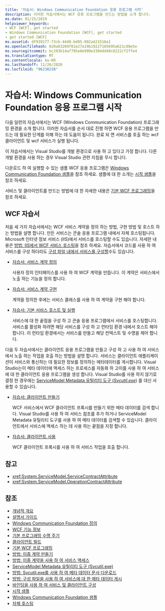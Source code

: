 ```yaml
---
title: '자습서: Windows Communication Foundation 응용 프로그램 시작'
description: 이러한 자습서에서는 WCF 응용 프로그램을 만드는 방법을 소개 합니다.
ms.date: 01/25/2019
helpviewer_keywords:
- WCF [WCF], get started
- Windows Communication Foundation [WCF], get started
- get started [WCF]
ms.assetid: df939177-73cb-4440-bd95-092a421516a1
ms.openlocfilehash: 620a83260f01e27a19b19227165695a621c88e5e
ms.sourcegitcommit: bc293b14af795e0e999e3304dd40c0222cf2ffe4
ms.translationtype: MT
ms.contentlocale: ko-KR
ms.lasthandoff: 11/26/2020
ms.locfileid: "96238238"
---
```

# <a name="tutorial-get-started-with-windows-communication-foundation-applications"></a>자습서: Windows Communication Foundation 응용 프로그램 시작

다음 일련의 자습서에서는 WCF (Windows Communication Foundation) 프로그래밍 환경을 소개 합니다. 이러한 자습서를 순서 대로 진행 하면 WCF 응용 프로그램을 만드는 데 필요한 단계를 이해 하는 데 도움이 됩니다. 완료 되 면 서비스를 호출 하는 wcf 클라이언트 및 wcf 서비스가 실행 됩니다.

이 자습서에서는 Visual Studio를 개발 환경으로 사용 하 고 있다고 가정 합니다. 다른 개발 환경을 사용 하는 경우 Visual Studio 관련 지침을 무시 합니다.

다운로드 하 여 실행할 수 있는 샘플 WCF 응용 프로그램은 [Windows Communication Foundation 샘플](samples/index.md)을 참조 하세요. 샘플에 대 한 소개는 [시작 샘플](samples/getting-started-sample.md)을 참조 하세요.

서비스 및 클라이언트를 만드는 방법에 대 한 자세한 내용은 [기본 WCF 프로그래밍](basic-wcf-programming.md)을 참조 하세요.

## <a name="wcf-tutorials"></a>WCF 자습서

처음 세 가지 자습서에서는 WCF 서비스 계약을 정의 하는 방법, 구현 방법 및 호스트 하는 방법을 설명 합니다. 만든 서비스는 콘솔 응용 프로그램 내에서 자체 호스팅됩니다. Microsoft 인터넷 정보 서비스 (IIS)에서 서비스를 호스팅할 수도 있습니다. 자세한 내용은 [방법: IIS에서 WCF 서비스 호스팅](feature-details/how-to-host-a-wcf-service-in-iis.md)을 참조 하세요. 자습서에서 코드를 사용 하 여 서비스를 구성 하더라도 [구성 파일 내에서 서비스를 구성할](configuring-services-using-configuration-files.md)수도 있습니다.

- [자습서: 서비스 계약 정의](how-to-define-a-wcf-service-contract.md)

    사용자 정의 인터페이스를 사용 하 여 WCF 계약을 만듭니다. 이 계약은 서비스에서 노출 하는 기능을 정의 합니다.

- [자습서: 서비스 계약 구현](how-to-implement-a-wcf-contract.md)

    계약을 정의한 후에는 서비스 클래스를 사용 하 여 계약을 구현 해야 합니다.

- [자습서: 기본 서비스 호스트 및 실행](how-to-host-and-run-a-basic-wcf-service.md)

    서비스에 대 한 끝점을 구성 하 고 콘솔 응용 프로그램에서 서비스를 호스팅합니다. 서비스를 활성화 하려면 해당 서비스를 구성 하 고 런타임 환경 내에서 호스트 해야 합니다. 이 런타임 환경에서는 서비스를 만들고 해당 컨텍스트 및 수명을 제어 합니다.

다음 두 자습서에서는 클라이언트 응용 프로그램을 만들고 구성 하 고 사용 하 여 서비스에서 노출 하는 작업을 호출 하는 방법을 설명 합니다. 서비스는 클라이언트 애플리케이션이 서비스와 통신하는 데 필요한 정보를 정의하는 메타데이터를 게시합니다. Visual Studio는이 메타 데이터에 액세스 하는 프로세스를 자동화 하 고이를 사용 하 여 서비스에 대 한 클라이언트 응용 프로그램을 생성 합니다. Visual Studio를 사용 하지 않기로 결정 한 경우에는 [ServiceModel Metadata 유틸리티 도구 (*Svcutil.exe*)](servicemodel-metadata-utility-tool-svcutil-exe.md) 를 대신 사용할 수 있습니다.

- [자습서: 클라이언트 만들기](how-to-create-a-wcf-client.md)

    WCF 서비스에서 WCF 클라이언트 프록시를 만들기 위한 메타 데이터를 검색 합니다. Visual Studio를 사용 하 여 서비스 참조를 추가 하거나 ServiceModel Metadata 유틸리티 도구를 사용 하 여 메타 데이터를 검색할 수 있습니다. 클라이언트에서 서비스에 액세스 하는 데 사용 하는 끝점을 지정 합니다.

- [자습서: 클라이언트 사용](how-to-use-a-wcf-client.md)

    WCF 클라이언트 프록시를 사용 하 여 서비스 작업을 호출 합니다.

## <a name="reference"></a>참고

- <xref:System.ServiceModel.ServiceContractAttribute>
- <xref:System.ServiceModel.OperationContractAttribute>

## <a name="see-also"></a>참조

- [개념적 개요](conceptual-overview.md)
- [설명서 가이드](guide-to-the-documentation.md)
- [Windows Communication Foundation 정의](whats-wcf.md)
- [WCF 기능 정보](feature-details/index.md)
- [기본 프로그래밍 수명 주기](basic-programming-lifecycle.md)
- [클라이언트 빌드](building-clients.md)
- [기본 WCF 프로그래밍](basic-wcf-programming.md)
- [방법: 이중 계약 만들기](feature-details/how-to-create-a-duplex-contract.md)
- [방법: 이중 계약을 사용 하 여 서비스 액세스](feature-details/how-to-access-services-with-a-duplex-contract.md)
- [ServiceModel Metadata 유틸리티 도구 (Svcutil.exe)](servicemodel-metadata-utility-tool-svcutil-exe.md)
- [방법: Svcutil.exe를 사용 하 여 메타 데이터 문서 다운로드](feature-details/how-to-use-svcutil-exe-to-download-metadata-documents.md)
- [방법: 구성 파일을 사용 하 여 서비스에 대 한 메타 데이터 게시](feature-details/how-to-publish-metadata-for-a-service-using-a-configuration-file.md)
- [바인딩을 사용 하 여 서비스 및 클라이언트 구성](using-bindings-to-configure-services-and-clients.md)
- [시작 샘플](samples/getting-started-sample.md)
- [Windows Communication Foundation 샘플](samples/index.md)
- [자체 호스팅](samples/self-host.md)
